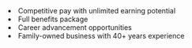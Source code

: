 
<li>Competitive pay with unlimited earning potential</li>
<li>Full benefits package</li>
<li>Career advancement opportunities</li>
<li>Family-owned business with 40+ years experience</li>
